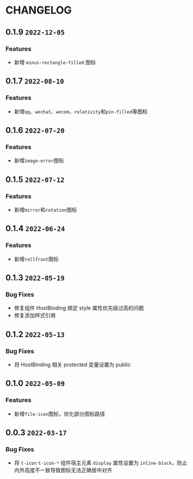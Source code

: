 # CHANGELOG

## 0.1.9 `2022-12-05`

### Features

- 新增 `minus-rectangle-filled` 图标

## 0.1.7 `2022-08-10`

### Features

- 新增`qq`、`wechat`、`wecom`、`relativity`和`pin-filled`等图标

## 0.1.6 `2022-07-20`

### Features

- 新增`image-error`图标

## 0.1.5 `2022-07-12`

### Features

- 新增`mirror`和`rotation`图标

## 0.1.4 `2022-06-24`

### Features

- 新增`rollfront`图标

## 0.1.3 `2022-05-19`

### Bug Fixes

- 修复组件 HostBinding 绑定 style 属性优先级过高的问题
- 修复添加样式引用

## 0.1.2 `2022-05-13`

### Bug Fixes

- 将 HostBinding 相关 protected 变量设置为 public

## 0.1.0 `2022-05-09`

### Features

- 新增`file-icon`图标，优化部分图标路径

## 0.0.3 `2022-03-17`

### Bug Fixes

- 将 `t-icon` `t-icon-*` 组件宿主元素 `display` 属性设置为 `inline-block`，防止内外高度不一致导致图标无法正确居中对齐
